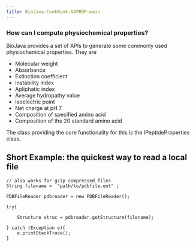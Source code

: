```yaml
---
title: BioJava:CookBook:AAPROP:main
---
```


### How can I compute physiochemical properties?

BioJava provides a set of APIs to generate some commonly used
physiochemical properties. They are

-   Molecular weight
-   Absorbance
-   Extinction coefficient
-   Instability index
-   Apliphatic index
-   Average hydropathy value
-   Isoelectric point
-   Net charge at pH 7
-   Composition of specified amino acid
-   Composition of the 20 standard amino acid

The class providing the core functionality for this is the
IPeptideProperties class.

Short Example: the quickest way to read a local file
----------------------------------------------------

<java>

`// also works for gzip compressed files`  
`String filename =  "path/to/pdbfile.ent" ;`  
  
`PDBFileReader pdbreader = new PDBFileReader();`

`try{`

`    Structure struc = pdbreader.getStructure(filename);`  
`    `  
`} catch (Exception e){`  
`    e.printStackTrace();`  
`}`

</java>
